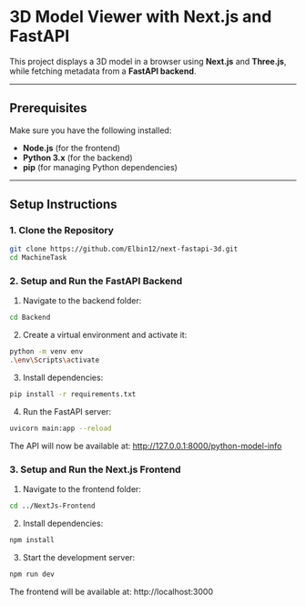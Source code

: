 # 3D Model Viewer with Next.js and FastAPI

This project displays a 3D model in a browser using **Next.js** and **Three.js**, while fetching metadata from a **FastAPI backend**.


---

## **Prerequisites**
Make sure you have the following installed:

- **Node.js** (for the frontend)
- **Python 3.x** (for the backend)
- **pip** (for managing Python dependencies)

---

## **Setup Instructions**

### **1. Clone the Repository**
```sh
git clone https://github.com/Elbin12/next-fastapi-3d.git
cd MachineTask
```

### **2. Setup and Run the FastAPI Backend**

1. Navigate to the backend folder:
```sh
cd Backend
```
2. Create a virtual environment and activate it:
 ```sh
 python -m venv env
 .\env\Scripts\activate
```
3. Install dependencies:
```sh
pip install -r requirements.txt
```
4. Run the FastAPI server:
```sh
uvicorn main:app --reload
```
The API will now be available at:
http://127.0.0.1:8000/python-model-info

### **3. Setup and Run the Next.js Frontend**

1. Navigate to the frontend folder:
```sh
cd ../NextJs-Frontend
```
2. Install dependencies:
```sh
npm install
```
3. Start the development server:
```sh
npm run dev
```
The frontend will be available at:
http://localhost:3000


